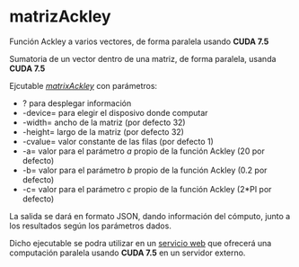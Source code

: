 # matrizAckley
Función Ackley a varios vectores, de forma paralela usando **CUDA 7.5**

Sumatoria de un vector dentro de una matriz, de forma paralela, usanda **CUDA 7.5**

Ejcutable [*matrixAckley*](https://github.com/JCristobal/matrizAckley/blob/master/matrixAckley) con parámetros: 

* ? para desplegar información
* -device= para elegir el disposivo donde computar
* -width= ancho de la matriz (por defecto 32)
* -height= largo de la matriz (por defecto 32)
* -cvalue= valor constante de las filas (por defecto 1)
* -a= valor para el parámetro *a* propio de la función Ackley (20 por defecto) 
* -b= valor para el parámetro *b* propio de la función Ackley (0.2 por defecto) 
* -c= valor para el parámetro *c* propio de la función Ackley (2*PI por defecto)

La salida se dará en formato JSON, dando información del cómputo, junto a los resultados según los parámetros dados.

Dicho ejecutable se podra utilizar en un [servicio web](https://github.com/JCristobal/SWGPU) que ofrecerá una computación paralela usando **CUDA 7.5** en un servidor externo.
